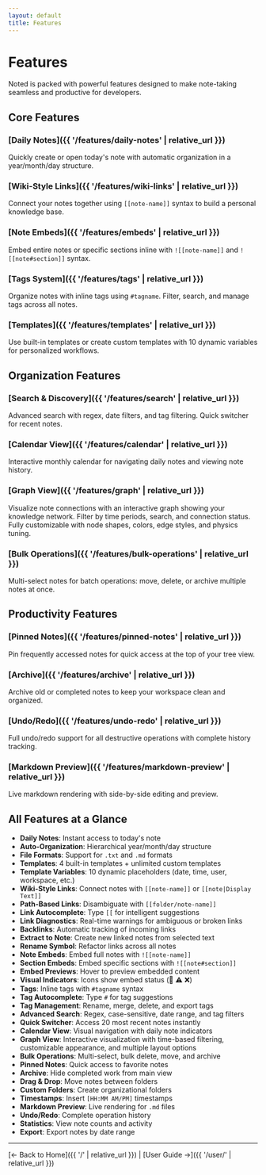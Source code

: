 ```yaml
---
layout: default
title: Features
---
```


# Features

Noted is packed with powerful features designed to make note-taking seamless and productive for developers.

## Core Features

### [Daily Notes]({{ '/features/daily-notes' | relative_url }})
Quickly create or open today's note with automatic organization in a year/month/day structure.

### [Wiki-Style Links]({{ '/features/wiki-links' | relative_url }})
Connect your notes together using `[[note-name]]` syntax to build a personal knowledge base.

### [Note Embeds]({{ '/features/embeds' | relative_url }})
Embed entire notes or specific sections inline with `![[note-name]]` and `![[note#section]]` syntax.

### [Tags System]({{ '/features/tags' | relative_url }})
Organize notes with inline tags using `#tagname`. Filter, search, and manage tags across all notes.

### [Templates]({{ '/features/templates' | relative_url }})
Use built-in templates or create custom templates with 10 dynamic variables for personalized workflows.

## Organization Features

### [Search & Discovery]({{ '/features/search' | relative_url }})
Advanced search with regex, date filters, and tag filtering. Quick switcher for recent notes.

### [Calendar View]({{ '/features/calendar' | relative_url }})
Interactive monthly calendar for navigating daily notes and viewing note history.

### [Graph View]({{ '/features/graph' | relative_url }})
Visualize note connections with an interactive graph showing your knowledge network. Filter by time periods, search, and connection status. Fully customizable with node shapes, colors, edge styles, and physics tuning.

### [Bulk Operations]({{ '/features/bulk-operations' | relative_url }})
Multi-select notes for batch operations: move, delete, or archive multiple notes at once.

## Productivity Features

### [Pinned Notes]({{ '/features/pinned-notes' | relative_url }})
Pin frequently accessed notes for quick access at the top of your tree view.

### [Archive]({{ '/features/archive' | relative_url }})
Archive old or completed notes to keep your workspace clean and organized.

### [Undo/Redo]({{ '/features/undo-redo' | relative_url }})
Full undo/redo support for all destructive operations with complete history tracking.

### [Markdown Preview]({{ '/features/markdown-preview' | relative_url }})
Live markdown rendering with side-by-side editing and preview.

## All Features at a Glance

- **Daily Notes**: Instant access to today's note
- **Auto-Organization**: Hierarchical year/month/day structure
- **File Formats**: Support for `.txt` and `.md` formats
- **Templates**: 4 built-in templates + unlimited custom templates
- **Template Variables**: 10 dynamic placeholders (date, time, user, workspace, etc.)
- **Wiki-Style Links**: Connect notes with `[[note-name]]` or `[[note|Display Text]]`
- **Path-Based Links**: Disambiguate with `[[folder/note-name]]`
- **Link Autocomplete**: Type `[[` for intelligent suggestions
- **Link Diagnostics**: Real-time warnings for ambiguous or broken links
- **Backlinks**: Automatic tracking of incoming links
- **Extract to Note**: Create new linked notes from selected text
- **Rename Symbol**: Refactor links across all notes
- **Note Embeds**: Embed full notes with `![[note-name]]`
- **Section Embeds**: Embed specific sections with `![[note#section]]`
- **Embed Previews**: Hover to preview embedded content
- **Visual Indicators**: Icons show embed status (📄 ⚠️ ❌)
- **Tags**: Inline tags with `#tagname` syntax
- **Tag Autocomplete**: Type `#` for tag suggestions
- **Tag Management**: Rename, merge, delete, and export tags
- **Advanced Search**: Regex, case-sensitive, date range, and tag filters
- **Quick Switcher**: Access 20 most recent notes instantly
- **Calendar View**: Visual navigation with daily note indicators
- **Graph View**: Interactive visualization with time-based filtering, customizable appearance, and multiple layout options
- **Bulk Operations**: Multi-select, bulk delete, move, and archive
- **Pinned Notes**: Quick access to favorite notes
- **Archive**: Hide completed work from main view
- **Drag & Drop**: Move notes between folders
- **Custom Folders**: Create organizational folders
- **Timestamps**: Insert `[HH:MM AM/PM]` timestamps
- **Markdown Preview**: Live rendering for `.md` files
- **Undo/Redo**: Complete operation history
- **Statistics**: View note counts and activity
- **Export**: Export notes by date range

---

[← Back to Home]({{ '/' | relative_url }}) | [User Guide →]({{ '/user/' | relative_url }})
